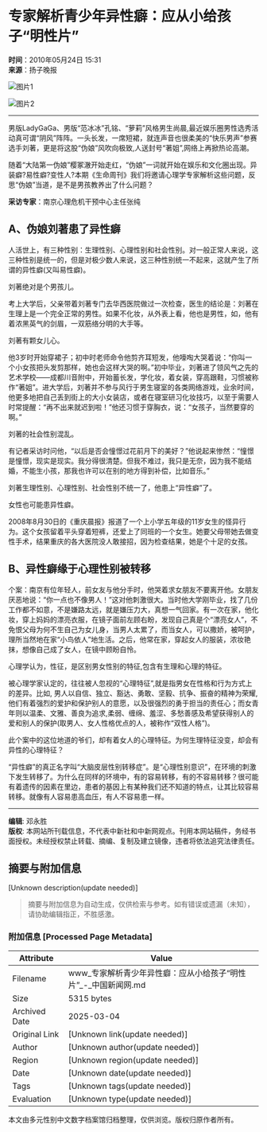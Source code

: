 # 专家解析青少年异性癖：应从小给孩子“明性片”

**时间**：2010年05月24日 15:31  
**来源**：扬子晚报  

![图片1](http://www.chinanews.com.cn/fileftp/2010/04/2010-04-23/U76P4T47D13180F981DT20100423110629.jpg)

![图片2](U262P4T8D2300966F107DT20100524154358.jpg)

---

男版LadyGaGa、男版“范冰冰”孔铭、“萝莉”风格男生尚晨,最近娱乐圈男性选秀活动真可谓“阴风”阵阵。一头长发，一席短裙，就连声音也很柔美的“快乐男声”参赛选手刘著，更是将这股“伪娘”风吹向极致,人送封号“著姐”,网络上再掀热论高潮。

随着“大陆第一伪娘”樱冢澈开始走红，“伪娘”一词就开始在娱乐和文化圈出现。异装癖?易性癖?变性人?本期《生命周刊》我们将邀请心理学专家解析这些问题，反思“伪娘”当道，是不是男孩教养出了什么问题？

**采访专家**：南京心理危机干预中心主任张纯

## A、伪娘刘著患了异性癖

人活世上，有三种性别：生理性别、心理性别和社会性别。对一般正常人来说，这三种性别是统一的，但是对极少数人来说，这三种性别统一不起来，这就产生了所谓的异性癖(又叫易性癖)。

刘著绝对是个男孩儿。

考上大学后，父亲带着刘著专门去华西医院做过一次检查，医生的结论是：刘著在生理上是一个完全正常的男性。如果不化妆，从外表上看，他也是男性，如，他有着浓黑英气的剑眉，一双筋络分明的大手等。

刘著有颗女儿心。

他3岁时开始穿裙子；初中时老师命令他剪齐耳短发，他嚎啕大哭着说：“你叫一个小女孩把头发剪那样，她也会这样大哭的啊。”初中毕业，刘著进了领风气之先的艺术学校——成都川音附中，开始蓄长发，学化妆，着女装，穿高跟鞋，习惯被称作“著姐”。进大学后，刘著并不参与风行于男生寝室的各类网络游戏，业余时间，他更多地把自己丢到街上的大小女装店，或者在寝室研习化妆技巧，以至于需要人时常提醒：“再不出来就迟到啦！”他还习惯于穿胸衣，说：“女孩子，当然要穿的啊。”

刘著的社会性别混乱。

有记者采访时问他，“以后是否会憧憬过花前月下的美好？”他说起来惨然：“憧憬是憧憬，现实是现实。我分得很清楚。但我不难过，我只是无奈，因为我不能结婚，不能生小孩，那我也许可以在别的地方得到补偿，比如音乐。”

刘著生理性别、心理性别、社会性别不统一了，他患上“异性癖”了。

女性也可能患异性癖。

2008年8月30日的《重庆晨报》报道了一个上小学五年级的11岁女生的怪异行为。这个女孩留着平头穿着短裤，还爱上了同班的一个女生。她要父母带她去做变性手术，结果重庆的各大医院没人敢接招，因为检查结果，她是个十足的女孩。

## B、异性癖缘于心理性别被转移

个案：南京有位年轻人，前女友与他分手时，他哭着求女朋友不要离开他。女朋友厌恶地说：“你一点也不像男人！”这对他刺激很大。当时他大学刚毕业，找了几份工作都不如意，不是嫌路太远，就是嫌压力大，真想一气回家。有一次在家，他化妆，穿上妈妈的漂亮衣服，在镜子面前左顾右盼，发现自己真是个“漂亮女人”，不免恨父母为何不生自己为女儿身，当男人太累了，而当女人，可以撒娇，被呵护，理所当然地在家“小鸟依人”地生活。之后，他常在家，穿起女人的服装，浓妆艳抹，想像自己成了女人，在镜中顾盼自怜。

心理学认为，性征，是区别男女性别的特征,包含有生理和心理的特征。

被心理学家认定的，往往被人忽视的“心理特征”,就是指男女在性格和行为方式上的差异。比如, 男人以自信、独立、豁达、勇敢、坚毅、抗争、振奋的精神为荣耀, 他们有着强烈的爱护和保护别人的意愿，以及很强烈的勇于担当的责任心；而女青年则以温柔、文雅、善良为追求,柔弱、缠绵、羞涩、多愁善感及希望获得别人的爱和别人的保护(取男人、女人性格优点的人，被称作“双性人格”)。

此个案中的这位地道的爷们，却有着女人的心理特征。为何生理特征没变，却会有异性的心理特征？

“异性癖”的真正名字叫“大脑皮层性别转移症”。是“心理性别意识”，在环境的刺激下发生转移了。为什么在同样的环境中，有的容易转移，有的不容易转移？很可能有着遗传的因素在里边，患者的基因上有某种我们还不知道的特点，让其比较容易转移。就像有人容易患高血压，有人不容易患一样。

---

**编辑**: 邓永胜  
**版权**: 本网站所刊载信息，不代表中新社和中新网观点。刊用本网站稿件，务经书面授权。未经授权禁止转载、摘编、复制及建立镜像，违者将依法追究法律责任。
<!-- tcd_original_link http://www.chinanews.com.cn/jk/news/2010/05-24/2300966.shtml -->


## 摘要与附加信息

<!-- tcd_abstract -->
[Unknown description(update needed)]
<!-- tcd_abstract_end -->

> 摘要与附加信息为自动生成，仅供检索与参考。如有错误或遗漏（未知），请协助编辑指正，不胜感激。

### 附加信息 [Processed Page Metadata]

| Attribute       | Value                                  |
|-----------------|----------------------------------------|
| Filename        | www_专家解析青少年异性癖：应从小给孩子“明性片”_-_中国新闻网.md                             |
| Size            | 5315 bytes                           |
| Archived Date   | 2025-03-04                             |
| Original Link   | [Unknown link(update needed)]                       |
| Author          | [Unknown author(update needed)]                               |
| Region          | [Unknown region(update needed)]                               |
| Date            | [Unknown date(update needed)]                                 |
| Tags            | [Unknown tags(update needed)]                                 |
| Evaluation            | [Unknown type(update needed)]                                 |
<!-- tcd_table_end -->

本文由多元性别中文数字档案馆归档整理，仅供浏览。版权归原作者所有。
